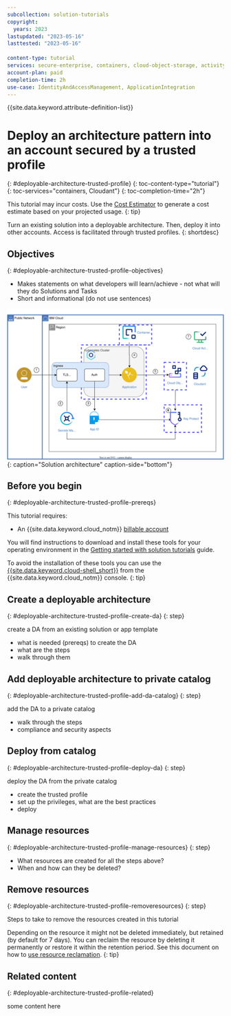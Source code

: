 ```yaml
---
subcollection: solution-tutorials
copyright:
  years: 2023
lastupdated: "2023-05-16"
lasttested: "2023-05-16"

content-type: tutorial
services: secure-enterprise, containers, cloud-object-storage, activity-tracker, Registry, secrets-manager, appid, Cloudant
account-plan: paid
completion-time: 2h
use-case: IdentityAndAccessManagement, ApplicationIntegration
---
```


{{site.data.keyword.attribute-definition-list}}

# Deploy an architecture pattern into an account secured by a trusted profile
{: #deployable-architecture-trusted-profile}
{: toc-content-type="tutorial"}
{: toc-services="containers, Cloudant"}
{: toc-completion-time="2h"}


This tutorial may incur costs. Use the [Cost Estimator](/estimator/review) to generate a cost estimate based on your projected usage.
{: tip}


Turn an existing solution into a deployable architecture. Then, deploy it into other accounts. Access is facilitated through trusted profiles.
{: shortdesc}

## Objectives
{: #deployable-architecture-trusted-profile-objectives}

* Makes statements on what developers will learn/achieve - not what will they do Solutions and Tasks
* Short and informational (do not use sentences)



![Architecture](images/solution67-cbr-enhanced-security/architecture-e2e-security-cbr.svg){: caption="Solution architecture" caption-side="bottom"}


## Before you begin
{: #deployable-architecture-trusted-profile-prereqs}

This tutorial requires:
* An {{site.data.keyword.cloud_notm}} [billable account](/docs/account?topic=account-accounts)

You will find instructions to download and install these tools for your operating environment in the [Getting started with solution tutorials](/docs/solution-tutorials?topic=solution-tutorials-tutorials) guide.


To avoid the installation of these tools you can use the [{{site.data.keyword.cloud-shell_short}}](/shell) from the {{site.data.keyword.cloud_notm}} console.
{: tip}




## Create a deployable architecture
{: #deployable-architecture-trusted-profile-create-da}
{: step}

create a DA from an existing solution or app template
- what is needed (prereqs) to create the DA
- what are the steps
- walk through them


## Add deployable architecture to private catalog
{: #deployable-architecture-trusted-profile-add-da-catalog}
{: step}

add the DA to a private catalog
- walk through the steps
- compliance and security aspects



## Deploy from catalog
{: #deployable-architecture-trusted-profile-deploy-da}
{: step}

deploy the DA from the private catalog
- create the trusted profile
- set up the privileges, what are the best practices
- deploy

## Manage resources
{: #deployable-architecture-trusted-profile-manage-resources}
{: step}

- What resources are created for all the steps above?
- When and how can they be deleted?



## Remove resources
{: #deployable-architecture-trusted-profile-removeresources}
{: step}

Steps to take to remove the resources created in this tutorial

Depending on the resource it might not be deleted immediately, but retained (by default for 7 days). You can reclaim the resource by deleting it permanently or restore it within the retention period. See this document on how to [use resource reclamation](/docs/account?topic=account-resource-reclamation).
{: tip}


## Related content
{: #deployable-architecture-trusted-profile-related}

some content here